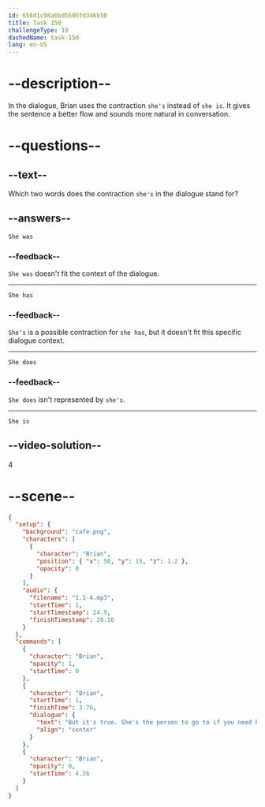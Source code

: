 ```yaml
---
id: 656d1c98a6bd5505fd346b50
title: Task 150
challengeType: 19
dashedName: task-150
lang: en-US
---
```


<!--
AUDIO REFERENCE:
Brian: But it's true. She's the person to go to if you need help.
-->

# --description--

In the dialogue, Brian uses the contraction `she's` instead of `she is`. It gives the sentence a better flow and sounds more natural in conversation.

# --questions--

## --text--

Which two words does the contraction `she's` in the dialogue stand for?

## --answers--

`She was`

### --feedback--

`She was` doesn't fit the context of the dialogue.

---

`She has`

### --feedback--

`She's` is a possible contraction for `she has`, but it doesn't fit this specific dialogue context.

---

`She does`

### --feedback--

`She does` isn't represented by `she's`.

---

`She is`

## --video-solution--

4

# --scene--

```json
{
  "setup": {
    "background": "cafe.png",
    "characters": [
      {
        "character": "Brian",
        "position": { "x": 50, "y": 15, "z": 1.2 },
        "opacity": 0
      }
    ],
    "audio": {
      "filename": "1.1-4.mp3",
      "startTime": 1,
      "startTimestamp": 24.9,
      "finishTimestamp": 28.16
    }
  },
  "commands": [
    {
      "character": "Brian",
      "opacity": 1,
      "startTime": 0
    },
    {
      "character": "Brian",
      "startTime": 1,
      "finishTime": 3.76,
      "dialogue": {
        "text": "But it's true. She's the person to go to if you need help.",
        "align": "center"
      }
    },
    {
      "character": "Brian",
      "opacity": 0,
      "startTime": 4.26
    }
  ]
}
```
